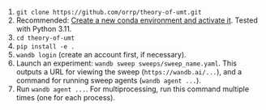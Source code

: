 1. `git clone https://github.com/orrp/theory-of-umt.git`
2. Recommended: [Create a new conda environment and activate it](https://conda.io/docs/test-drive.html).
Tested with Python 3.11.
3. `cd theory-of-umt`
3. `pip install -e .`
4. `wandb login` (create an account first, if necessary).
5. Launch an experiment: `wandb sweep sweeps/sweep_name.yaml`.
This outputs a URL for viewing the sweep (`https://wandb.ai/...`), and a command for running sweep agents (`wandb agent ...`).
6. Run `wandb agent ...`.
For multiprocessing, run this command multiple times (one for each process).